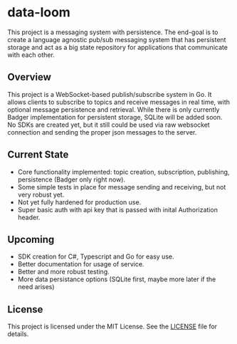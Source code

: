 # data-loom

This project is a messaging system with persistence. The end-goal is to create a language agnostic pub/sub messaging system that has persistent storage and act as a big state repository for applications that communicate with each other.

## Overview
This project is a WebSocket-based publish/subscribe system in Go. It allows clients to subscribe to topics and receive messages in real time, with optional message persistence and retrieval.
While there is only currently Badger implementation for persistent storage, SQLite will be added soon.
No SDKs are created yet, but it still could be used via raw websocket connection and sending the proper json messages to the server.

## Current State
- Core functionality implemented: topic creation, subscription, publishing, persistence (Badger only right now).
- Some simple tests in place for message sending and receiving, but not very robust yet.
- Not yet fully hardened for production use.
- Super basic auth with api key that is passed with inital Authorization header.

## Upcoming
- SDK creation for C#, Typescript and Go for easy use.
- Better documentation for usage of service.
- Better and more robust testing.
- More data persistance options (SQLite first, maybe more later if the need arises)

## License
This project is licensed under the MIT License. See the [LICENSE](LICENSE) file for details.
